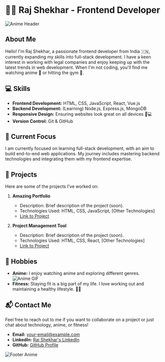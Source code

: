 # 👨‍💻 Raj Shekhar - Frontend Developer

![Anime Header](https://media.giphy.com/media/1xVffTtJjcT29dpwAd/giphy.gif)

## About Me

Hello! I'm Raj Shekhar, a passionate frontend developer from India 🇮🇳, currently expanding my skills into full-stack development. I have a keen interest in working with legal companies and enjoy keeping up with the latest trends in web development. When I'm not coding, you'll find me watching anime 🎥 or hitting the gym 💪.

## 💻 Skills

- **Frontend Development:** HTML, CSS, JavaScript, React, Vue.js
- **Backend Development:** (Learning) Node.js, Express.js, MongoDB
- **Responsive Design:** Ensuring websites look great on all devices 📱💻
- **Version Control:** Git & GitHub

## 🚀 Current Focus

I am currently focused on learning full-stack development, with an aim to build end-to-end web applications. My journey includes mastering backend technologies and integrating them with my frontend expertise.

## 🌟 Projects

Here are some of the projects I've worked on:

1. **Amazing Portfolio**
   - Description: Brief description of the project (soon).
   - Technologies Used: HTML, CSS, JavaScript, [Other Technologies]
   - [Link to Project](#)

2. **Project Management Tool**
   - Description: Brief description of the project (soon).
   - Technologies Used: HTML, CSS, React, [Other Technologies]
   - [Link to Project](#)

## 🎯 Hobbies

- **Anime:** I enjoy watching anime and exploring different genres.
  ![Anime GIF](https://media.giphy.com/media/WQOIEQRgiXZ1a/source.gif)
- **Fitness:** Staying fit is a big part of my life. I love working out and maintaining a healthy lifestyle. 🏋️‍♂️

## 📬 Contact Me

Feel free to reach out to me if you want to collaborate on a project or just chat about technology, anime, or fitness!

- **Email:** your-email@example.com
- **LinkedIn:** [Raj Shekhar's LinkedIn](https://www.linkedin.com/in/raj-shekhar-799898214/)
- **GitHub:** [GitHub Profile](#)

![Footer Anime](https://media.giphy.com/media/8YutMatqkTfSE/giphy.gif)
